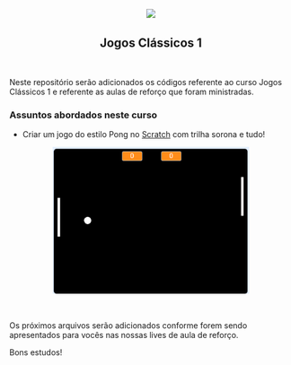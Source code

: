 <p align="center">
<img src="https://user-images.githubusercontent.com/7776944/100682778-97fb5600-3355-11eb-82ee-d00e65b9b3ee.jpeg" width="350"/>
</p>

<h2 align="center">
Jogos Clássicos 1
</h2>

<br>

Neste repositório serão adicionados os códigos referente ao curso Jogos Clássicos 1 e referente as aulas de reforço que foram ministradas.

<p align="center">
  <h3>Assuntos abordados neste curso</h3>
</p>

- Criar um jogo do estilo Pong no [Scratch](https://scratch.mit.edu/) com trilha sorona e tudo!

<p align="center">
<img src="https://github.com/jfelipearaujo/educafro-jogos-classicos-1/blob/master/Aula%2001/jogo-pong-scratch.png" width="350"/>
</p>

<br>

Os próximos arquivos serão adicionados conforme forem sendo apresentados para vocês nas nossas lives de aula de reforço.

Bons estudos!
